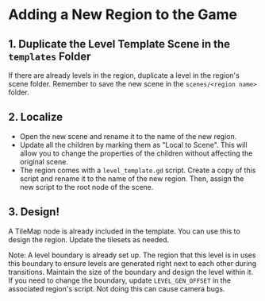 # Adding a New Region to the Game

## 1. Duplicate the Level Template Scene in the `templates` Folder

If there are already levels in the region, duplicate a level in the region's scene folder. Remember to save the new scene in the `scenes/<region name>` folder.

## 2. Localize

- Open the new scene and rename it to the name of the new region.
- Update all the children by marking them as "Local to Scene". This will allow you to change the properties of the children without affecting the original scene.
- The region comes with a `level_template.gd` script. Create a copy of this script and rename it to the name of the new region. Then, assign the new script to the root node of the scene.

## 3. Design!

A TileMap node is already included in the template. You can use this to design the region. Update the tilesets as needed.

Note: A level boundary is already set up. The region that this level is in uses this boundary to ensure levels are generated right next to each other during transitions. Maintain the size of the boundary and design the level within it. If you need to change the boundary, update `LEVEL_GEN_OFFSET` in the associated region's script. Not doing this can cause camera bugs.
